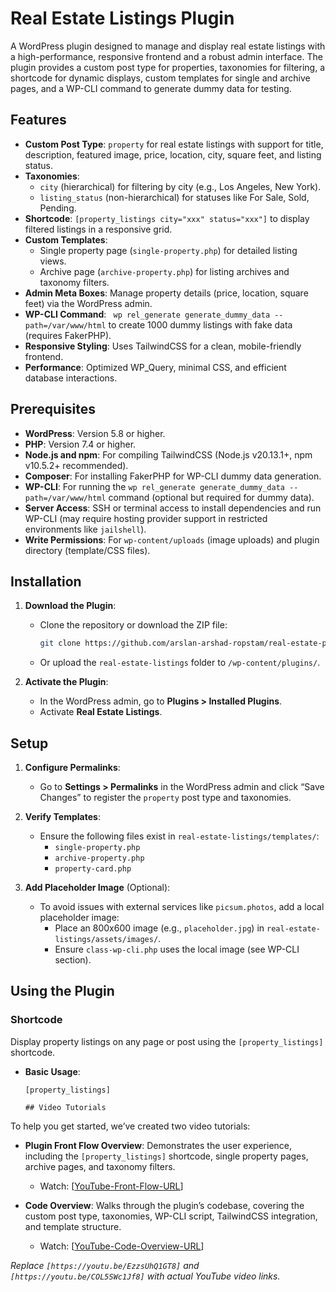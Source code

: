 # Real Estate Listings Plugin

A WordPress plugin designed to manage and display real estate listings with a high-performance, responsive frontend and a robust admin interface. The plugin provides a custom post type for properties, taxonomies for filtering, a shortcode for dynamic displays, custom templates for single and archive pages, and a WP-CLI command to generate dummy data for testing.


## Features
- **Custom Post Type**: `property` for real estate listings with support for title, description, featured image, price, location, city, square feet, and listing status.
- **Taxonomies**:
  - `city` (hierarchical) for filtering by city (e.g., Los Angeles, New York).
  - `listing_status` (non-hierarchical) for statuses like For Sale, Sold, Pending.
- **Shortcode**: `[property_listings city="xxx" status="xxx"]` to display filtered listings in a responsive grid.
- **Custom Templates**:
  - Single property page (`single-property.php`) for detailed listing views.
  - Archive page (`archive-property.php`) for listing archives and taxonomy filters.
- **Admin Meta Boxes**: Manage property details (price, location, square feet) via the WordPress admin.
- **WP-CLI Command**: ` wp rel_generate generate_dummy_data --path=/var/www/html` to create 1000 dummy listings with fake data (requires FakerPHP).
- **Responsive Styling**: Uses TailwindCSS for a clean, mobile-friendly frontend.
- **Performance**: Optimized WP_Query, minimal CSS, and efficient database interactions.

## Prerequisites
- **WordPress**: Version 5.8 or higher.
- **PHP**: Version 7.4 or higher.
- **Node.js and npm**: For compiling TailwindCSS (Node.js v20.13.1+, npm v10.5.2+ recommended).
- **Composer**: For installing FakerPHP for WP-CLI dummy data generation.
- **WP-CLI**: For running the ` wp rel_generate generate_dummy_data --path=/var/www/html ` command (optional but required for dummy data).
- **Server Access**: SSH or terminal access to install dependencies and run WP-CLI (may require hosting provider support in restricted environments like `jailshell`).
- **Write Permissions**: For `wp-content/uploads` (image uploads) and plugin directory (template/CSS files).

## Installation
1. **Download the Plugin**:
   - Clone the repository or download the ZIP file:
     ```bash
     git clone https://github.com/arslan-arshad-ropstam/real-estate-plugin-task.git
     ```
   - Or upload the `real-estate-listings` folder to `/wp-content/plugins/`.

2. **Activate the Plugin**:
   - In the WordPress admin, go to **Plugins > Installed Plugins**.
   - Activate **Real Estate Listings**.

## Setup
1. **Configure Permalinks**:
   - Go to **Settings > Permalinks** in the WordPress admin and click “Save Changes” to register the `property` post type and taxonomies.

2. **Verify Templates**:
   - Ensure the following files exist in `real-estate-listings/templates/`:
     - `single-property.php`
     - `archive-property.php`
     - `property-card.php`

3. **Add Placeholder Image** (Optional):
   - To avoid issues with external services like `picsum.photos`, add a local placeholder image:
     - Place an 800x600 image (e.g., `placeholder.jpg`) in `real-estate-listings/assets/images/`.
     - Ensure `class-wp-cli.php` uses the local image (see WP-CLI section).

## Using the Plugin

### Shortcode
Display property listings on any page or post using the `[property_listings]` shortcode.

- **Basic Usage**:
  ```shortcode
  [property_listings]

  ## Video Tutorials

To help you get started, we’ve created two video tutorials:

- **Plugin Front Flow Overview**: Demonstrates the user experience, including the `[property_listings]` shortcode, single property pages, archive pages, and taxonomy filters.
  - Watch: [[YouTube-Front-Flow-URL](https://youtu.be/EzzsUhQ1GT8)]

- **Code Overview**: Walks through the plugin’s codebase, covering the custom post type, taxonomies, WP-CLI script, TailwindCSS integration, and template structure.
  - Watch: [[YouTube-Code-Overview-URL](https://youtu.be/COL5SWc1Jf8)]

*Replace `[https://youtu.be/EzzsUhQ1GT8]` and `[https://youtu.be/COL5SWc1Jf8]` with actual YouTube video links.*